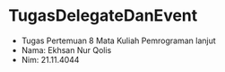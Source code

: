 # TugasDelegateDanEvent #
- Tugas Pertemuan 8 Mata Kuliah Pemrograman lanjut
- Nama: Ekhsan Nur Qolis
- Nim: 21.11.4044

